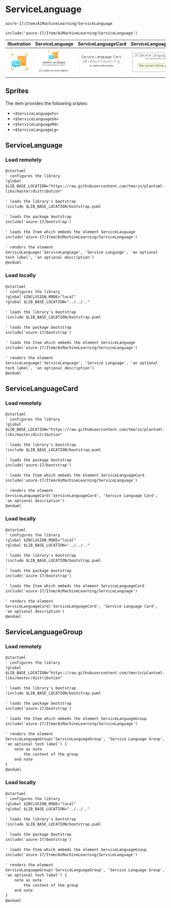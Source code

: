 # ServiceLanguage


```text
azure-17/Item/AiMachineLearning/ServiceLanguage
```

```text
include('azure-17/Item/AiMachineLearning/ServiceLanguage')
```



| Illustration | ServiceLanguage | ServiceLanguageCard | ServiceLanguageGroup |
| :---: | :---: | :---: | :---: |
| ![illustration for Illustration](../../../azure-17/Item/AiMachineLearning/ServiceLanguage.png) | ![illustration for ServiceLanguage](../../../azure-17/Item/AiMachineLearning/ServiceLanguage.Local.png) | ![illustration for ServiceLanguageCard](../../../azure-17/Item/AiMachineLearning/ServiceLanguageCard.Local.png) | ![illustration for ServiceLanguageGroup](../../../azure-17/Item/AiMachineLearning/ServiceLanguageGroup.Local.png) |



## Sprites
The item provides the following sriptes:

- `<$ServiceLanguageXs>`
- `<$ServiceLanguageSm>`
- `<$ServiceLanguageMd>`
- `<$ServiceLanguageLg>`





## ServiceLanguage

### Load remotely
```plantuml
@startuml
' configures the library
!global $LIB_BASE_LOCATION="https://raw.githubusercontent.com/tmorin/plantuml-libs/master/distribution"

' loads the library's bootstrap
!include $LIB_BASE_LOCATION/bootstrap.puml

' loads the package bootstrap
include('azure-17/bootstrap')

' loads the Item which embeds the element ServiceLanguage
include('azure-17/Item/AiMachineLearning/ServiceLanguage')

' renders the element
ServiceLanguage('ServiceLanguage', 'Service Language', 'an optional tech label', 'an optional description')
@enduml
```

### Load locally
```plantuml
@startuml
' configures the library
!global $INCLUSION_MODE="local"
!global $LIB_BASE_LOCATION="../../.."

' loads the library's bootstrap
!include $LIB_BASE_LOCATION/bootstrap.puml

' loads the package bootstrap
include('azure-17/bootstrap')

' loads the Item which embeds the element ServiceLanguage
include('azure-17/Item/AiMachineLearning/ServiceLanguage')

' renders the element
ServiceLanguage('ServiceLanguage', 'Service Language', 'an optional tech label', 'an optional description')
@enduml
```

## ServiceLanguageCard

### Load remotely
```plantuml
@startuml
' configures the library
!global $LIB_BASE_LOCATION="https://raw.githubusercontent.com/tmorin/plantuml-libs/master/distribution"

' loads the library's bootstrap
!include $LIB_BASE_LOCATION/bootstrap.puml

' loads the package bootstrap
include('azure-17/bootstrap')

' loads the Item which embeds the element ServiceLanguageCard
include('azure-17/Item/AiMachineLearning/ServiceLanguage')

' renders the element
ServiceLanguageCard('ServiceLanguageCard', 'Service Language Card', 'an optional description')
@enduml
```

### Load locally
```plantuml
@startuml
' configures the library
!global $INCLUSION_MODE="local"
!global $LIB_BASE_LOCATION="../../.."

' loads the library's bootstrap
!include $LIB_BASE_LOCATION/bootstrap.puml

' loads the package bootstrap
include('azure-17/bootstrap')

' loads the Item which embeds the element ServiceLanguageCard
include('azure-17/Item/AiMachineLearning/ServiceLanguage')

' renders the element
ServiceLanguageCard('ServiceLanguageCard', 'Service Language Card', 'an optional description')
@enduml
```

## ServiceLanguageGroup

### Load remotely
```plantuml
@startuml
' configures the library
!global $LIB_BASE_LOCATION="https://raw.githubusercontent.com/tmorin/plantuml-libs/master/distribution"

' loads the library's bootstrap
!include $LIB_BASE_LOCATION/bootstrap.puml

' loads the package bootstrap
include('azure-17/bootstrap')

' loads the Item which embeds the element ServiceLanguageGroup
include('azure-17/Item/AiMachineLearning/ServiceLanguage')

' renders the element
ServiceLanguageGroup('ServiceLanguageGroup', 'Service Language Group', 'an optional tech label') {
    note as note
        the content of the group
    end note
}
@enduml
```

### Load locally
```plantuml
@startuml
' configures the library
!global $INCLUSION_MODE="local"
!global $LIB_BASE_LOCATION="../../.."

' loads the library's bootstrap
!include $LIB_BASE_LOCATION/bootstrap.puml

' loads the package bootstrap
include('azure-17/bootstrap')

' loads the Item which embeds the element ServiceLanguageGroup
include('azure-17/Item/AiMachineLearning/ServiceLanguage')

' renders the element
ServiceLanguageGroup('ServiceLanguageGroup', 'Service Language Group', 'an optional tech label') {
    note as note
        the content of the group
    end note
}
@enduml
```

